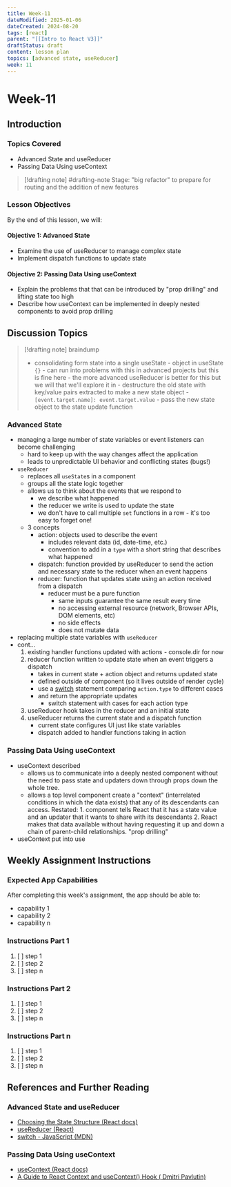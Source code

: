 ```yaml
---
title: Week-11
dateModified: 2025-01-06
dateCreated: 2024-08-20
tags: [react]
parent: "[[Intro to React V3]]"
draftStatus: draft
content: lesson plan
topics: [advanced state, useReducer]
week: 11
---
```


# Week-11

## Introduction

### Topics Covered

- Advanced State and useReducer
- Passing Data Using useContext

> [!drafting note] #drafting-note
> Stage: "big refactor" to prepare for routing and the addition of new features

### Lesson Objectives

By the end of this lesson, we will:

#### Objective 1: Advanced State

- Examine the use of useReducer to manage complex state
- Implement dispatch functions to update state

#### Objective 2: Passing Data Using useContext

- Explain the problems that that can be introduced by "prop drilling" and lifting state too high
- Describe how useContext can be implemented in deeply nested components to avoid prop drilling

## Discussion Topics

> [!drafting note]
> braindump
> - consolidating form state into a single useState
	- object in useState `{}`
		- can run into problems with this in advanced projects but this is fine here
		- the more advanced useReducer is better for this but we will that we'll explore it in
	- destructure the old state with key/value pairs extracted to make a new state object
		- `[event.target.name]: event.target.value`
	- pass the new state object to the state update function

### Advanced State

- managing a large number of state variables or event listeners can become challenging
	- hard to keep up with the way changes affect the application
	- leads to unpredictable UI behavior and conflicting states (bugs!)
- `useReducer`
	- replaces all `useState`s in a component
	- groups all the state logic together
	- allows us to think about the events that we respond to
		- we describe what happened
		- the reducer we write is used to update the state
		- we don't have to call multiple `set` functions in a row - it's too easy to forget one!
	- 3 concepts
		- action: objects used to describe the event
			- includes relevant data (id, date-time, etc.)
			- convention to add in a `type` with a short string that describes what happened
		- dispatch: function provided by useReducer to send the action and necessary state to the reducer when an event happens
		- reducer: function that updates state using an action received from a dispatch
			- reducer must be a pure function
				- same inputs guarantee the same result every time
				- no accessing external resource (network, Browser APIs, DOM elements, etc)
				- no side effects
				- does not mutate data
- replacing multiple state variables with `useReducer`
- cont…
	1. existing handler functions updated with actions - console.dir for now
	2. reducer function written to update state when an event triggers a dispatch
		- takes in current state + action object and returns updated state
		- defined outside of component (so it lives outside of render cycle)
		- use a [switch](https://developer.mozilla.org/en-US/docs/Web/JavaScript/Reference/Statements/switch) statement comparing `action.type` to different cases
		- and return the appropriate updates
			- switch statement with cases for each action type
	3. useReducer hook takes in the reducer and an initial state
	4. useReducer returns the current state and a dispatch function
		- current state configures UI just like state variables
		- dispatch added to handler functions taking in action

### Passing Data Using useContext

- useContext described
	- allows us to communicate into a deeply nested component without the need to pass state and updaters down through props down the whole tree.
	- allows a top level component create a "context" (interrelated conditions in which the data exists) that any of its descendants can access. Restated:
			1. component tells React that it has a state value and an updater that it wants to share with its descendants
			2. React makes that data available without having requesting it up and down a chain of parent-child relationships. "prop drilling"
- useContext put into use

## Weekly Assignment Instructions

### Expected App Capabilities

After completing this week's assignment, the app should be able to:

- capability 1
- capability 2
- capability n

### Instructions Part 1

 1. [ ] step 1
 2. [ ] step 2
 3. [ ] step n

### Instructions Part 2

 1. [ ] step 1
 2. [ ] step 2
 3. [ ] step n

### Instructions Part n

 1. [ ] step 1
 2. [ ] step 2
 3. [ ] step n

## References and Further Reading

### Advanced State and useReducer

- [Choosing the State Structure (React docs)](https://react.dev/learn/choosing-the-state-structure)
- [useReducer (React)](https://react.dev/reference/react/useReducer)
- [switch - JavaScript (MDN)](https://developer.mozilla.org/en-US/docs/Web/JavaScript/Reference/Statements/switch)

### Passing Data Using useContext

- [useContext (React docs)](https://react.dev/reference/react/useContext)
- [A Guide to React Context and useContext() Hook ( Dmitri Pavlutin)](https://dmitripavlutin.com/react-context-and-usecontext/)

